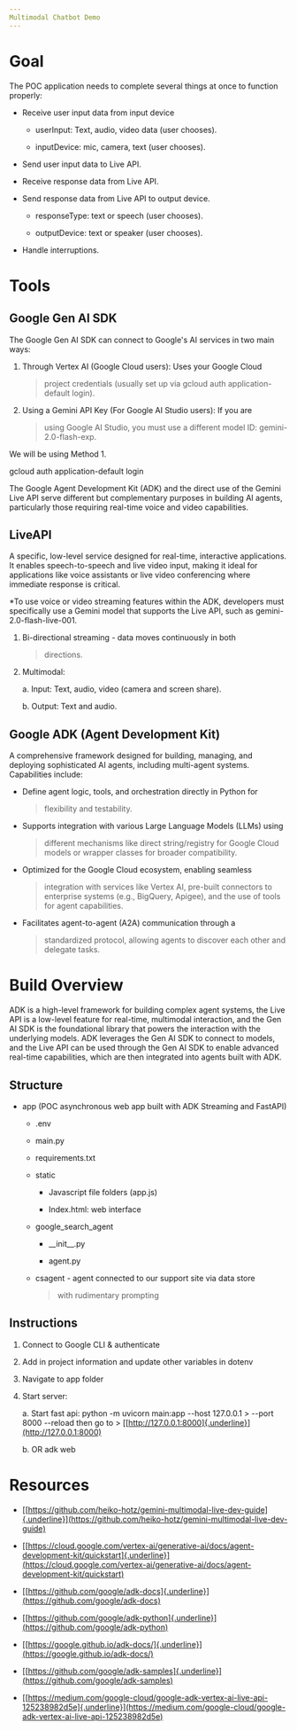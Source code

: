 ```yaml
---
Multimodal Chatbot Demo
---
```


# Goal

The POC application needs to complete several things at once to function
properly:

-   Receive user input data from input device

    -   userInput: Text, audio, video data (user chooses).

    -   inputDevice: mic, camera, text (user chooses).

-   Send user input data to Live API.

-   Receive response data from Live API.

-   Send response data from Live API to output device.

    -   responseType: text or speech (user chooses).

    -   outputDevice: text or speaker (user chooses).

-   Handle interruptions.

# Tools

## Google Gen AI SDK

The Google Gen AI SDK can connect to Google's AI services in two main
ways:

1.  Through Vertex AI (Google Cloud users): Uses your Google Cloud
    > project credentials (usually set up via gcloud auth
    > application-default login).

2.  Using a Gemini API Key (For Google AI Studio users): If you are
    > using Google AI Studio, you must use a different model ID:
    > gemini-2.0-flash-exp.

We will be using Method 1.

gcloud auth application-default login

The Google Agent Development Kit (ADK) and the direct use of the Gemini
Live API serve different but complementary purposes in building AI
agents, particularly those requiring real-time voice and video
capabilities.

## LiveAPI

A specific, low-level service designed for real-time, interactive
applications. It enables speech-to-speech and live video input, making
it ideal for applications like voice assistants or live video
conferencing where immediate response is critical.

\*To use voice or video streaming features within the ADK, developers
must specifically use a Gemini model that supports the Live API, such as
gemini-2.0-flash-live-001.

1.  Bi-directional streaming - data moves continuously in both
    > directions.

2.  Multimodal:

    a.  Input: Text, audio, video (camera and screen share).

    b.  Output: Text and audio.

## Google ADK (Agent Development Kit)

A comprehensive framework designed for building, managing, and deploying
sophisticated AI agents, including multi-agent systems. Capabilities
include:

-   Define agent logic, tools, and orchestration directly in Python for
    > flexibility and testability.

-   Supports integration with various Large Language Models (LLMs) using
    > different mechanisms like direct string/registry for Google Cloud
    > models or wrapper classes for broader compatibility.

-   Optimized for the Google Cloud ecosystem, enabling seamless
    > integration with services like Vertex AI, pre-built connectors to
    > enterprise systems (e.g., BigQuery, Apigee), and the use of tools
    > for agent capabilities.

-   Facilitates agent-to-agent (A2A) communication through a
    > standardized protocol, allowing agents to discover each other and
    > delegate tasks.

# Build Overview

ADK is a high-level framework for building complex agent systems, the
Live API is a low-level feature for real-time, multimodal interaction,
and the Gen AI SDK is the foundational library that powers the
interaction with the underlying models. ADK leverages the Gen AI SDK to
connect to models, and the Live API can be used through the Gen AI SDK
to enable advanced real-time capabilities, which are then integrated
into agents built with ADK.

## Structure

-   app (POC asynchronous web app built with ADK Streaming and FastAPI)

    -   .env

    -   main.py

    -   requirements.txt

    -   static

        -   Javascript file folders (app.js)

        -   Index.html: web interface

    -   google_search_agent

        -   \_\_init\_\_.py

        -   agent.py

    -   csagent - agent connected to our support site via data store
        > with rudimentary prompting

## Instructions

1.  Connect to Google CLI & authenticate

2.  Add in project information and update other variables in dotenv

3.  Navigate to app folder

4.  Start server:

    a.  Start fast api: python -m uvicorn main:app \--host 127.0.0.1
        > \--port 8000 \--reload then go to
        > [[http://127.0.0.1:8000]{.underline}](http://127.0.0.1:8000)

    b.  OR adk web

# Resources

-   [[https://github.com/heiko-hotz/gemini-multimodal-live-dev-guide]{.underline}](https://github.com/heiko-hotz/gemini-multimodal-live-dev-guide)

-   [[https://cloud.google.com/vertex-ai/generative-ai/docs/agent-development-kit/quickstart]{.underline}](https://cloud.google.com/vertex-ai/generative-ai/docs/agent-development-kit/quickstart)

-   [[https://github.com/google/adk-docs]{.underline}](https://github.com/google/adk-docs)

-   [[https://github.com/google/adk-python]{.underline}](https://github.com/google/adk-python)

-   [[https://google.github.io/adk-docs/]{.underline}](https://google.github.io/adk-docs/)

-   [[https://github.com/google/adk-samples]{.underline}](https://github.com/google/adk-samples)

-   [[https://medium.com/google-cloud/google-adk-vertex-ai-live-api-125238982d5e]{.underline}](https://medium.com/google-cloud/google-adk-vertex-ai-live-api-125238982d5e)


